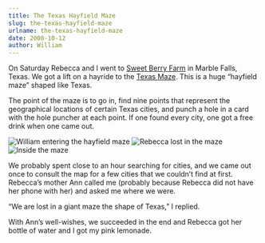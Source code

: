 ```yaml
---
title: The Texas Hayfield Maze
slug: the-texas-hayfield-maze
urlname: the-texas-hayfield-maze
date: 2008-10-12
author: William
---
```

On Saturday Rebecca and I went to [Sweet Berry Farm][a] in Marble Falls, Texas.
We got a lift on a hayride to the [Texas Maze][b]. This is a huge
&ldquo;hayfield maze&rdquo; shaped like Texas.

The point of the maze is to go in, find nine points that represent the
geographical locations of certain Texas cities, and punch a hole in a card with
the hole puncher at each point. If one found every city, one got a free drink
when one came out.

<img src="{static}/images/2008-10-11-hayfield-maze-01.jpg" alt="William entering the hayfield maze" class="img-fluid" />

<img src="{static}/images/2008-10-11-hayfield-maze-02.jpg" alt="Rebecca lost in the maze" class="img-fluid" />

<img src="{static}/images/2008-10-11-hayfield-maze-03.jpg" alt="Inside the maze" class="img-fluid" />

We probably spent close to an hour searching for cities, and we came out once to
consult the map for a few cities that we couldn&#x02bc;t find at first.
Rebecca&#x02bc;s mother Ann called me (probably because Rebecca did not have her
phone with her) and asked me where we were.

&ldquo;We are lost in a giant maze the shape of Texas,&rdquo; I replied.

With Ann&#x02bc;s well-wishes, we succeeded in the end and Rebecca got her
bottle of water and I got my pink lemonade.

[a]: https://sweetberryfarm.com/index.html
[b]: https://www.google.com/maps/d/viewer?hl=en&mid=1JLIfpMi7wNWIJAAzKXxSUiVMhHY&ll=30.60980197432596%2C-98.30508199999997&z=17
